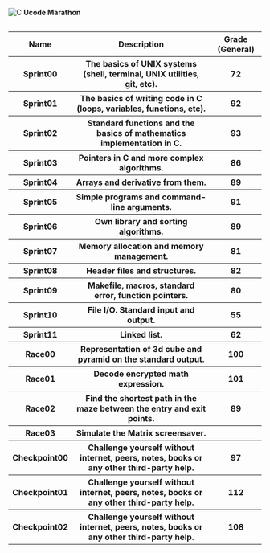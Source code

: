 ![C](https://img.shields.io/badge/c-%2300599C.svg?style=for-the-badge&logo=c&logoColor=white) <b>Ucode Marathon

<body>
    <table width="100%" border="0" cellpadding="3" align="left">  
        <tr>
            <th>Name</th>
            <th>Description</th>
            <th>Grade (General)</th>
        </tr>
        <tr>
            <th>Sprint00</th>
            <th>The basics of UNIX systems (shell, terminal, UNIX utilities, git, etc).</th>
            <th>72</th>
        </tr>
        <tr>
            <th>Sprint01</th>
            <th>The basics of writing code in C (loops, variables, functions, etc).</th>
            <th>92</th>
        </tr>
        <tr>
            <th>Sprint02</th>
            <th>Standard functions and the basics of mathematics implementation in C.</th>
            <th>93</th>
        </tr>
        <tr>
            <th>Sprint03</th>
            <th>Pointers in C and more complex algorithms.</th>
            <th>86</th>
        </tr>
        <tr>
            <th>Sprint04</th>
            <th>Arrays and derivative from them.</th>
            <th>89</th>
        </tr>
        <tr>
            <th>Sprint05</th>
            <th>Simple programs and command-line arguments.</th>
            <th>91</th>
        </tr>
        <tr>
            <th>Sprint06</th>
            <th>Own library and sorting algorithms.</th>
            <th>89</th>
        </tr>
        <tr>
            <th>Sprint07</th>
            <th>Memory allocation and memory management.</th>
            <th>81</th>
        </tr>
        <tr>
            <th>Sprint08</th>
            <th>Header files and structures.</th>
            <th>82</th>
        </tr>
        <tr>
            <th>Sprint09</th>
            <th>Makefile, macros, standard error, function pointers.</th>
            <th>80</th>
        </tr>
        <tr>
            <th>Sprint10</th>
            <th>File I/O. Standard input and output.</th>
            <th>55</th>
        </tr>
        <tr>
            <th>Sprint11</th>
            <th>Linked list.</th>
            <th>62</th>
        </tr>
        <tr>
            <th>Race00</th>
            <th>Representation of 3d cube and pyramid on the standard output.</th>
            <th>100</th>
        </tr>
        <tr>
            <th>Race01</th>
            <th>Decode encrypted math expression.</th>
            <th>101</th>
        </tr>
        <tr>
            <th>Race02</th>
            <th>Find the shortest path in the maze between the entry and exit points.</th>
            <th>89</th>
        </tr>
        <tr>
            <th>Race03</th>
            <th>Simulate the Matrix screensaver.</th>
            <th></th>
        </tr>
        <tr>
            <th>Checkpoint00</th>
            <th>Challenge yourself without internet, peers, notes, books or any other third-party help.</th>
            <th>97</th>
        </tr>
        <tr>
            <th>Checkpoint01</th>
            <th>Challenge yourself without internet, peers, notes, books or any other third-party help.</th>
            <th>112</th>
        </tr>
        <tr>
            <th>Checkpoint02</th>
            <th>Challenge yourself without internet, peers, notes, books or any other third-party help.</th>
            <th>108</th>
        </tr>
    </table>
</body>
